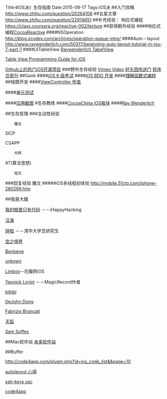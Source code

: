 Title:《iOS决》生存指南
Date:2015-08-17
Tags:iOS决
##入门攻略
http://www.zhihu.com/question/20264108
##五星文章
http://www.zhihu.com/question/22914651
##补充经验：
响应式编程
https://class.coursera.org/reactive-002/lecture
##获得额外经验
####响应式编程[CocoaReactive](http://www.raywenderlich.com/62796/reactivecocoa-tutorial-pt2)
####NSOperation
http://blog.xcodev.com/archives/operation-queue-intro/
####Auto－layout
http://www.raywenderlich.com/50317/beginning-auto-layout-tutorial-in-ios-7-part-1
####UITableView
[Raywenderlich TabelView](http://www.raywenderlich.com/?s=uitableView&cof=FORID%3A10)

[Table View Programming Guide for iOS](https://developer.apple.com/library/prerelease/ios/documentation/UserExperience/Conceptual/TableView_iPhone/AboutTableViewsiPhone/AboutTableViewsiPhone.html#//apple_ref/doc/uid/TP40007451
)

[Github上的热门iOS开源项目](http://www.cocoachina.com/industry/20130607/6358.html)
###野外生存经验
[Vimeo Video](https://vimeo.com/search?q=iOS)
[好东西传送门](http://memect.com/)
[程序员周刊](http://weekly.manong.io/issues/)
##Gank
####[iOS 6 级考试](http://blog.sunnyxx.com/2014/03/06/ios_exam_0/)
####[iOS BDD 开发](http://www.cocoachina.com/industry/20140218/7841.html)
####[理解函数式编程](http://www.cocoachina.com/programmer/20150805/12861.html)
##规模开发
####[ViewController 传值](http://www.tuicool.com/articles/uuAv2ia)

####[单元测试](http://blog.csdn.net/colorapp/article/details/47007431)

####[应用截图](http://www.cocoachina.com/industry/20140708/9066.html)
#生存教练
####[CocoaChina iOS板块](http://www.cocoachina.com/ios/)
####[Ray Wenderlich](http://www.raywenderlich.com)

##生存哲理
###主动性经验

		雕文
SICP

CSAPP

		光辉
AT(算法思想)

		铭文

###回复经验
		雕文
#####iOS多线程初体验
http://mobile.51cto.com/iphone-280299.htm

##我是大腿

[我的眼里只有代码](http://www.hackinglife.cn/) －－iHappyHacking

[汪海](http://blog.callmewhy.com/)

[钟桓](http://zhonghuan.info) －－清华大学念研究生


[空之境界](http://supermao.cn/)

[Benbeng](http://benbeng.leanote.com/)

[unkown](http://blog.nswebfrog.com)

[Limboy](http://limboy.me/ios/2014/01/05/ios-rest-client-implementation.html)--花瓣网iOS

[Yannick Loriot](http://yannickloriot.com/2012/03/magicalrecord-how-to-make-programming-with-core-data-pleasant/) －－MagicRecord作者


[bibibi](http://bibibi.me)

[DeJohn Dong](http://www.dejohndong.com)

[Fabrizio Brancati](http://www.fabriziobrancati.com)

[天狐](http://www.skyfox.org)

[Sam Soffes](soff.es)


##Mac软件站
[未来软件站](http://www.orsoon.com/Mac/62084.html)

##Buffer

http://code4app.com/plugin.php?id=ios_code_list&&page=10

[autolayout 心得](http://www.cocoachina.com/ios/20150422/11632.html)

[ssh-keys osc](https://git.oschina.net/oschina/git-osc/wikis/帮助#ssh-keys)

[code4app](http://old.code4app.com/ios/iOSSharedViewTransition/54057c24933bf0bb3a8b5385)